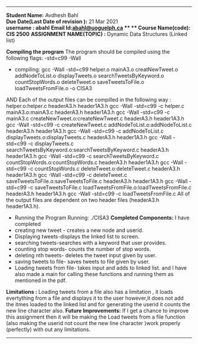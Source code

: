 ******************************************************************************************************************************
**Student Name:** Avdhesh Bahl                                          
**Due Date(Last Date of revision ):** 21 Mar 2021                      
**username : abahl**
**Email Id:abahl@uoguelph.ca **
** Course Name(code): CIS 2500**
**ASSIGNMENT NAME(TOPIC) :** Dynamic Data Structures (Linked list)             

**Compiling the program**
The program should be compiled using the following flags: -std=c99 -Wall

- compiling:
gcc -Wall -std=c99 helper.o mainA3.o creatNewTweet.o addNodeToList.o displayTweets.o searchTweetsByKeyword.o countStopWords.o deleteTweet.o saveTweetsToFile.o loadTweetsFromFile.o -o CISA3

AND
Each of the output files can be compilled in the following way :
helper.o:helper.c headerA3.h header1A3.h
	gcc -Wall -std=c99 -c helper.c
mainA3.o:mainA3.c headerA3.h header1A3.h
	gcc -Wall -std=c99 -c mainA3.c
createNewTweet.o:createNewTweet.c headerA3.h header1A3.h
	gcc -Wall -std=c99 -c createNewTweet.c
addNodeToList.o:addNodeToList.c headerA3.h header1A3.h
	gcc -Wall -std=c99 -c addNodeToList.c
displayTweets.o:displayTweets.c headerA3.h header1A3.h
	gcc -Wall -std=c99 -c displayTweets.c
searchTweetsByKeyword.o:searchTweetsByKeyword.c headerA3.h header1A3.h
	gcc -Wall -std=c99 -c searchTweetsByKeyword.c
countStopWords.o:countStopWords.c headerA3.h header1A3.h
	gcc -Wall -std=c99 -c countStopWords.c
deleteTweet.o:deleteTweet.c headerA3.h header1A3.h
	gcc -Wall -std=c99 -c deleteTweet.c
saveTweetsToFile.o:saveTweetsToFile.c headerA3.h header1A3.h
	gcc -Wall -std=c99 -c saveTweetsToFile.c
loadTweetsFromFile.o:loadTweetsFromFile.c headerA3.h header1A3.h
	gcc -Wall -std=c99 -c loadTweetsFromFile.c
All of the output files are dependent on two header files (headerA3.h header1A3.h).

- Running the Program
Running: ./CISA3
**Completed Components:**
I have completed 
- creating new tweet - creates a new node and userid.
- Displaying tweets-displays the linked list to screen.
- searching tweets-searches with a keyword that user provides.
- counting stop words- counts the number of stop words.
- deleting nth tweets- deletes the tweet input given by user.
- saving tweets to file- saves tweets to file given by user. 
- Loading tweets from file- takes input and adds to linked list. 
 and I have also made a main for calling these functions and running them as mentioned in the pdf.

**Limitations :**
Loading tweets from a file also has a limitation , it loads evertything from a file and displays it to the user however,it does not add the itmes loaded to the linked list and for generating the userid it counts the new line character also.
**Future Improvements:**
If I get a chance to improve this assignment then it will be making the Load tweets from a file function (also making the userid not count the new line character )work properly (perfectly) with out any limitations. 
******************************************************************************************************************************

